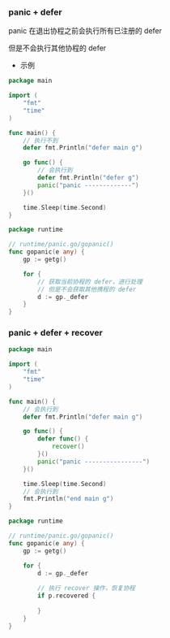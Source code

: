 ### panic + defer

panic 在退出协程之前会执行所有已注册的 defer

但是不会执行其他协程的 defer

* 示例

```go
package main

import (
	"fmt"
	"time"
)

func main() {
	// 执行不到
	defer fmt.Println("defer main g")

	go func() {
		// 会执行到
		defer fmt.Println("defer g")
		panic("panic -------------")
	}()

	time.Sleep(time.Second)
}
```

```go
package runtime

// runtime/panic.go/gopanic()
func gopanic(e any) {
	gp := getg()

	for {
		// 获取当前协程的 defer，进行处理
		// 但是不会获取其他携程的 defer
		d := gp._defer
	}
}
```


### panic + defer + recover

```go
package main

import (
	"fmt"
	"time"
)

func main() {
	// 会执行到
	defer fmt.Println("defer main g")

	go func() {
		defer func() {
			recover()
		}()
		panic("panic ----------------")
	}()

	time.Sleep(time.Second)
	// 会执行到
	fmt.Println("end main g")
}
```

```go
package runtime

// runtime/panic.go/gopanic()
func gopanic(e any) {
	gp := getg()

	for {
		d := gp._defer
		
		// 执行 recover 操作，恢复协程
		if p.recovered {
			
		}
	}
}
```
